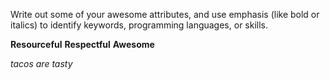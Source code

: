 Write out some of your awesome attributes, and use emphasis (like bold or italics) to identify keywords, programming languages, or skills. 

**Resourceful**
**Respectful**
**Awesome**

_tacos are tasty_
